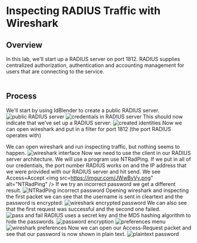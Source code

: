 <h1>Inspecting RADIUS Traffic with Wireshark</h1>

<h2>Overview</h2>
In this lab, we'll start up a RADIUS server on port 1812. RADIUS supplies centralized authorization, authentication and accounting management for users that are connecting to the service.
<br />
<br />

<h2>Process</h2>
We'll start by using IdBlender to create a public RADIUS server.
<br />
<img src="https://imgur.com/TxvSUGH.png" alt="public RADIUS server"/>
<img src="https://imgur.com/3Ujf66l.png" alt="credentials in RADIUS server"/>
This should now indicate that we’ve set up a RADIUS server:
<img src="https://imgur.com/aLVkSJW.png" alt="created identities" />
Now we can open wireshark and put in a filter for port 1812 (the port RADIUS operates with)

We can open wireshark and run inspecting traffic, but nothing seems to happen.
<img src="https://imgur.com/eR8dnxi.png" alt="wireshark interface" />
Now we need to use the client in our RADIUS server architecture. We will use a program use NTRadPing.
If we put in all of our credentials, the port number RADIUS works on and the IP address that we were provided with our RADIUS server and hit send. We see Access=Accept
<img src=https://imgur.com/JWwBvVy.png" alt="NTRadPing" />
If we try an incorrect password we get a different result.
<img src="https://imgur.com/urnuwEj.png" alt="NTRadPing incorrect password"/>
Opening wireshark and inspecting the first packet we can see that the username is sent in cleartext and the password is encrypted:
<img src="https://imgur.com/oCrc3lU.png" alt="wireshark encrypted password"/>
We can also see that the first request was successful and the second one failed.
<img src="https://imgur.com/nfu0ihA.png" alt="pass and fail"/>
RADIUS uses a secret key and the MD5 hashing algorithm to hide the passwords.
<img src="https://imgur.com/8psUe9C.png" alt="password encryption"/>
<img src="https://imgur.com/A2dgH0s.png" alt="preferences menu"/>
<img src="https://imgur.com/3JTJH0Z.png" alt="wireshark preferences"/>
Now we can open our Access-Request packet and see that our password is now shown in plain text.
<img src="https://imgur.com/PtRFqLj.png" alt="plaintext password" />